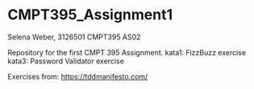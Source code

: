 # CMPT395_Assignment1
Selena Weber, 3126501
CMPT395 AS02

Repository for the first CMPT 395 Assignment.
kata1: FizzBuzz exercise
kata3: Password Validator exercise

Exercises from: https://tddmanifesto.com/
